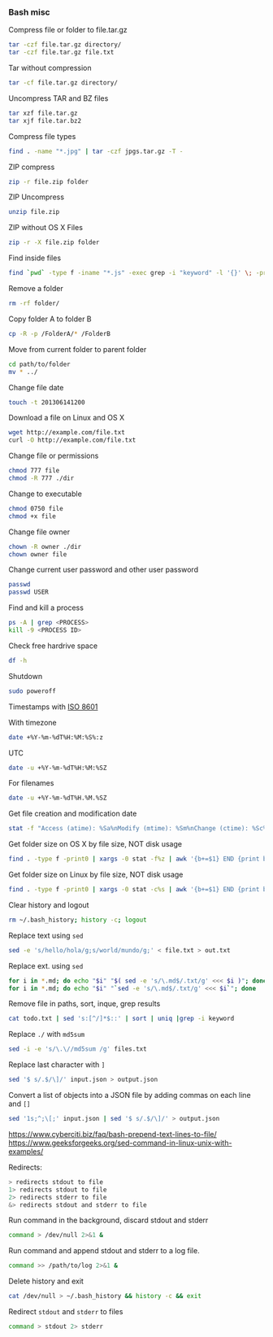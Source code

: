 ### Bash misc

Compress file or folder to file.tar.gz
```bash
tar -czf file.tar.gz directory/
tar -czf file.tar.gz file.txt
```

Tar without compression
```bash
tar -cf file.tar.gz directory/
```

Uncompress TAR and BZ files
```bash
tar xzf file.tar.gz
tar xjf file.tar.bz2
```

Compress file types
```bash
find . -name "*.jpg" | tar -czf jpgs.tar.gz -T -
```

ZIP compress
```bash
zip -r file.zip folder
```

ZIP Uncompress
```bash
unzip file.zip
```

ZIP without OS X Files
```bash
zip -r -X file.zip folder
```

Find inside files
```bash
find `pwd` -type f -iname "*.js" -exec grep -i "keyword" -l '{}' \; -print
```


Remove a folder
```bash
rm -rf folder/
```

Copy folder A to folder B
```bash
cp -R -p /FolderA/* /FolderB
```

Move from current folder to parent folder
```bash
cd path/to/folder
mv * ../
```

Change file date
```bash
touch -t 201306141200 
```

Download a file on Linux and OS X
```bash
wget http://example.com/file.txt
curl -O http://example.com/file.txt
```

Change file or permissions
```bash
chmod 777 file
chmod -R 777 ./dir
```

Change to executable
```bash
chmod 0750 file
chmod +x file
```

Change file owner
```bash
chown -R owner ./dir
chown owner file
```

Change current user password and other user password
```bash
passwd
passwd USER
```

Find and kill a process
```bash
ps -A | grep <PROCESS>
kill -9 <PROCESS ID>
```

Check free hardrive space
```bash
df -h
```

Shutdown
```bash
sudo poweroff
```

Timestamps with [ISO 8601](http://www.w3.org/TR/NOTE-datetime)

With timezone
```bash
date +%Y-%m-%dT%H:%M:%S%:z
```
UTC
```bash
date -u +%Y-%m-%dT%H:%M:%SZ
```

For filenames
```bash
date -u +%Y-%m-%dT%H.%M.%SZ
```

Get file creation and modification date
```bash
stat -f "Access (atime): %Sa%nModify (mtime): %Sm%nChange (ctime): %Sc%nBirth  (Btime): %SB"
```

Get folder size on OS X by file size, NOT disk usage
```bash
find . -type f -print0 | xargs -0 stat -f%z | awk '{b+=$1} END {print b}'
```

Get folder size on Linux by file size, NOT disk usage
```bash
find . -type f -print0 | xargs -0 stat -c%s | awk '{b+=$1} END {print b}'
```

Clear history and logout
```bash
rm ~/.bash_history; history -c; logout
```

Replace text using `sed`
```bash
sed -e 's/hello/hola/g;s/world/mundo/g;' < file.txt > out.txt
```

Replace ext. using `sed`
```bash
for i in *.md; do echo "$i" "$( sed -e 's/\.md$/.txt/g' <<< $i )"; done
for i in *.md; do echo "$i" "`sed -e 's/\.md$/.txt/g' <<< $i`"; done
```

Remove file in paths, sort, inque, grep results
```bash
cat todo.txt | sed 's:[^/]*$::' | sort | uniq |grep -i keyword
```

Replace `./` with `md5sum`
```bash
sed -i -e 's/\.\//md5sum /g' files.txt
```

Replace last character with `]`
```bash
sed '$ s/.$/\]/' input.json > output.json
```

Convert a list of objects into a JSON file by adding commas on each line and `[]`
```bash
sed '1s;^;\[;' input.json | sed '$ s/.$/\]/' > output.json
```
https://www.cyberciti.biz/faq/bash-prepend-text-lines-to-file/
https://www.geeksforgeeks.org/sed-command-in-linux-unix-with-examples/

Redirects:
```bash
> redirects stdout to file
1> redirects stdout to file
2> redirects stderr to file
&> redirects stdout and stderr to file
```

Run command in the background, discard stdout and stderr
```bash
command > /dev/null 2>&1 &
```

Run command and append stdout and stderr to a log file.
```bash
command >> /path/to/log 2>&1 &
```

Delete history and exit
```bash
cat /dev/null > ~/.bash_history && history -c && exit
```

Redirect `stdout` and `stderr` to files
```sh
command > stdout 2> stderr
```